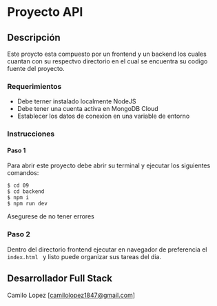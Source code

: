 # Proyecto API 

## Descripción

Este proycto esta compuesto por un frontend y un backend los cuales cuantan con su respectvo directorio en el cual se encuentra su codigo fuente del proyecto.

### Requerimientos 
* Debe terner instalado localmente NodeJS
* Debe tener una cuenta activa en MongoDB Cloud 
* Establecer los datos de conexion en una variable de entorno

### Instrucciones 

#### Paso 1

Para abrir este proyecto debe abrir su terminal y ejecutar los siguientes comandos:
```
$ cd 09
$ cd backend
$ npm i 
$ npm run dev
```
Asegurese de no tener errores 

### Paso 2 

Dentro del directorio frontend ejecutar en navegador de preferencia el ```index.html ``` y listo puede organizar sus tareas del dia.

## Desarrollador Full Stack 

Camilo Lopez [camilolopez1847@gmail.com]
